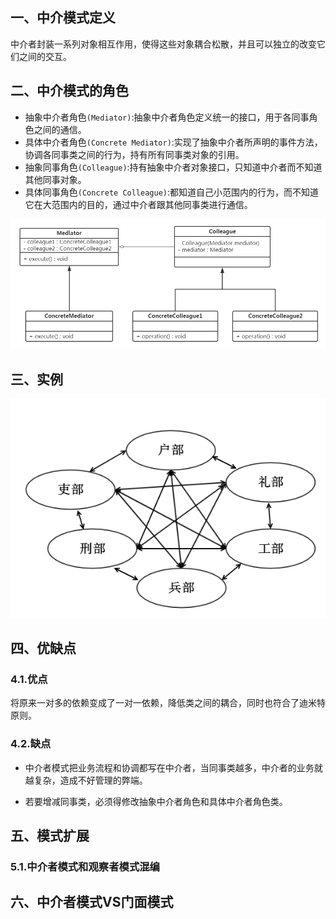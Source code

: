 ## 一、中介模式定义

中介者封装一系列对象相互作用，使得这些对象耦合松散，并且可以独立的改变它们之间的交互。

## 二、中介模式的角色

- 抽象中介者角色`(Mediator)`:抽象中介者角色定义统一的接口，用于各同事角色之间的通信。
- 具体中介者角色`(Concrete Mediator)`:实现了抽象中介者所声明的事件方法，协调各同事类之间的行为，持有所有同事类对象的引用。
- 抽象同事角色`(Colleague)`:持有抽象中介者对象接口，只知道中介者而不知道其他同事对象。
- 具体同事角色`(Concrete Colleague)`:都知道自己小范围内的行为，而不知道它在大范围内的目的，通过中介者跟其他同事类进行通信。

![img](../images/1610366b7a3811c4)

## 三、实例

![img](../images/161503f57b9d39a0)

## 四、优缺点

### 4.1.优点

将原来一对多的依赖变成了一对一依赖，降低类之间的耦合，同时也符合了迪米特原则。

### 4.2.缺点

- 中介者模式把业务流程和协调都写在中介者，当同事类越多，中介者的业务就越复杂，造成不好管理的弊端。

- 若要增减同事类，必须得修改抽象中介者角色和具体中介者角色类。

## 五、模式扩展

### 5.1.中介者模式和观察者模式混编



## 六、中介者模式VS门面模式





